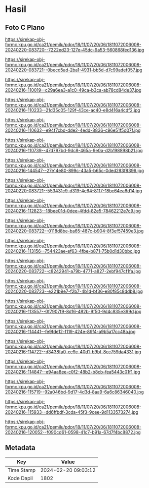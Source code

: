 # Hasil

## Foto C Plano

https://sirekap-obj-formc.kpu.go.id/ca21/pemilu/pdpr/18/11/07/20/06/1811072006008-20240220-083720--7222ed23-127e-45dc-9a53-560868fed136.jpg

https://sirekap-obj-formc.kpu.go.id/ca21/pemilu/pdpr/18/11/07/20/06/1811072006008-20240220-083721--0becd5ad-2ba1-4931-bb5d-d7c99adef057.jpg

https://sirekap-obj-formc.kpu.go.id/ca21/pemilu/pdpr/18/11/07/20/06/1811072006008-20240216-110019--c29a6ea3-a1c0-49ca-b3ca-ab78cd84de37.jpg

https://sirekap-obj-formc.kpu.go.id/ca21/pemilu/pdpr/18/11/07/20/06/1811072006008-20240216-110233--21d35c05-129f-43ce-ac40-e8d416a4cdf2.jpg

https://sirekap-obj-formc.kpu.go.id/ca21/pemilu/pdpr/18/11/07/20/06/1811072006008-20240216-110632--e94f7cbd-dde2-4edd-8836-c96e51f5d07f.jpg

https://sirekap-obj-formc.kpu.go.id/ca21/pemilu/pdpr/18/11/07/20/06/1811072006008-20240216-110739--47d797bd-9dc8-465a-9e0a-d2b198898b21.jpg

https://sirekap-obj-formc.kpu.go.id/ca21/pemilu/pdpr/18/11/07/20/06/1811072006008-20240216-144547--27e14e80-899c-43a5-b65c-0ded283f8399.jpg

https://sirekap-obj-formc.kpu.go.id/ca21/pemilu/pdpr/18/11/07/20/06/1811072006008-20240220-083721--553431c9-d319-4e64-8117-18bc64ea6d14.jpg

https://sirekap-obj-formc.kpu.go.id/ca21/pemilu/pdpr/18/11/07/20/06/1811072006008-20240216-112823--18bee01d-0dee-4fdd-82e5-78462212e7c9.jpg

https://sirekap-obj-formc.kpu.go.id/ca21/pemilu/pdpr/18/11/07/20/06/1811072006008-20240220-083722--0118d8be-ba65-487c-b904-8f3ef57459e3.jpg

https://sirekap-obj-formc.kpu.go.id/ca21/pemilu/pdpr/18/11/07/20/06/1811072006008-20240216-113156--754423ae-ef63-4fbe-b871-75b0d1d30bbc.jpg

https://sirekap-obj-formc.kpu.go.id/ca21/pemilu/pdpr/18/11/07/20/06/1811072006008-20240220-083722--c8242941-a79b-4771-a827-2ebf947cf1fa.jpg

https://sirekap-obj-formc.kpu.go.id/ca21/pemilu/pdpr/18/11/07/20/06/1811072006008-20240220-083723--e221b9e7-f2b7-4b1d-bf36-e80f85c8ddb8.jpg

https://sirekap-obj-formc.kpu.go.id/ca21/pemilu/pdpr/18/11/07/20/06/1811072006008-20240216-113557--0f7907f9-8d16-482b-9f50-9d4c835e399d.jpg

https://sirekap-obj-formc.kpu.go.id/ca21/pemilu/pdpr/18/11/07/20/06/1811072006008-20240216-114441--fe9fde12-f119-424e-89f4-a9b5a17cc48a.jpg

https://sirekap-obj-formc.kpu.go.id/ca21/pemilu/pdpr/18/11/07/20/06/1811072006008-20240216-114722--d3438fa0-ee9c-40d1-b9bf-8cc759da4331.jpg

https://sirekap-obj-formc.kpu.go.id/ca21/pemilu/pdpr/18/11/07/20/06/1811072006008-20240216-114847--e94aa8ee-c0f2-48b2-b8cb-fea5443c01f1.jpg

https://sirekap-obj-formc.kpu.go.id/ca21/pemilu/pdpr/18/11/07/20/06/1811072006008-20240216-115719--92a046bd-9d17-4d3d-8aa9-6a6c86346040.jpg

https://sirekap-obj-formc.kpu.go.id/ca21/pemilu/pdpr/18/11/07/20/06/1811072006008-20240216-115933--dd6ffbdf-3cda-45f3-9cee-9d1133573274.jpg

https://sirekap-obj-formc.kpu.go.id/ca21/pemilu/pdpr/18/11/07/20/06/1811072006008-20240216-120052--f090cd61-0598-41c7-b91a-67d7f4bc8872.jpg


## Metadata

| Key        | Value               |
| ---------- | ------------------- |
| Time Stamp | 2024-02-20 09:03:12 |
| Kode Dapil | 1802                |



